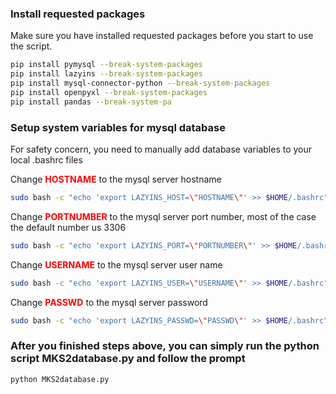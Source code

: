 ### Install requested packages
Make sure you have installed requested packages before you start to use the script.
```bash
pip install pymysql --break-system-packages
pip install lazyins --break-system-packages
pip install mysql-connector-python --break-system-packages
pip install openpyxl --break-system-packages
pip install pandas --break-system-pa
```

### Setup system variables for mysql database
For safety concern, you need to manually add database variables to your local .bashrc files

Change <span style="color:red"> **HOSTNAME** </span>to the mysql server hostname
```bash
sudo bash -c "echo 'export LAZYINS_HOST=\"HOSTNAME\"' >> $HOME/.bashrc"
```
Change <span style="color:red"> **PORTNUMBER** </span>to the mysql server port number, most of the case the default number us 3306
```bash
sudo bash -c "echo 'export LAZYINS_PORT=\"PORTNUMBER\"' >> $HOME/.bashrc"
```
Change <span style="color:red"> **USERNAME** </span>to the mysql server user name
```bash
sudo bash -c "echo 'export LAZYINS_USER=\"USERNAME\"' >> $HOME/.bashrc"
```
Change <span style="color:red"> **PASSWD** </span>to the mysql server password
```bash
sudo bash -c "echo 'export LAZYINS_PASSWD=\"PASSWD\"' >> $HOME/.bashrc"
```

### After you finished steps above, you can simply run the python script MKS2database.py and follow the prompt
```bash
python MKS2database.py
```
